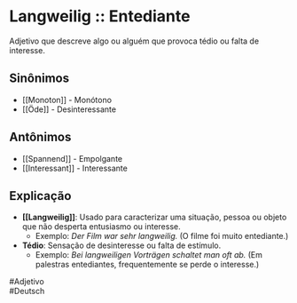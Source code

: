 # Langweilig :: Entediante

Adjetivo que descreve algo ou alguém que provoca tédio ou falta de interesse.

## Sinônimos
- [[Monoton]] - Monótono  
- [[Öde]] - Desinteressante

## Antônimos
- [[Spannend]] - Empolgante  
- [[Interessant]] - Interessante

## Explicação
- **[[Langweilig]]**: Usado para caracterizar uma situação, pessoa ou objeto que não desperta entusiasmo ou interesse.
  - Exemplo: *Der Film war sehr langweilig.* (O filme foi muito entediante.)
- **Tédio**: Sensação de desinteresse ou falta de estímulo.
  - Exemplo: *Bei langweiligen Vorträgen schaltet man oft ab.* (Em palestras entediantes, frequentemente se perde o interesse.)

#Adjetivo  
#Deutsch